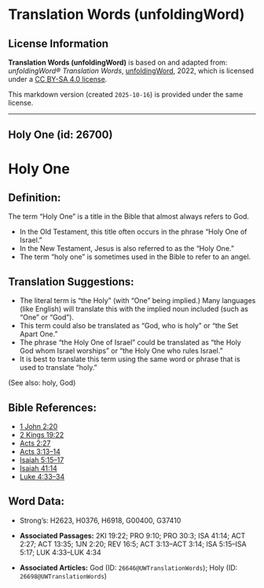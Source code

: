 # Translation Words (unfoldingWord)

## License Information

**Translation Words (unfoldingWord)** is based on and adapted from: _unfoldingWord® Translation Words_, [unfoldingWord](https://unfoldingword.org/utw), 2022, which is licensed under a [CC BY-SA 4.0 license](https://creativecommons.org/licenses/by-sa/4.0/legalcode.en).

This markdown version (created `2025-10-16`) is provided under the same license.



--------------------------------

## Holy One (id: 26700)

Holy One
========

Definition:
-----------

The term “Holy One” is a title in the Bible that almost always refers to God.

* In the Old Testament, this title often occurs in the phrase “Holy One of Israel.”
* In the New Testament, Jesus is also referred to as the “Holy One.”
* The term “holy one” is sometimes used in the Bible to refer to an angel.

Translation Suggestions:
------------------------

* The literal term is “the Holy” (with “One” being implied.) Many languages (like English) will translate this with the implied noun included (such as “One” or “God”).
* This term could also be translated as “God, who is holy” or “the Set Apart One.”
* The phrase “the Holy One of Israel” could be translated as “the Holy God whom Israel worships” or “the Holy One who rules Israel.”
* It is best to translate this term using the same word or phrase that is used to translate “holy.”

(See also: holy, God)

Bible References:
-----------------

* [1 John 2:20](https://ref.ly/1John2:20)
* [2 Kings 19:22](https://ref.ly/2Kgs19:22)
* [Acts 2:27](https://ref.ly/Acts2:27)
* [Acts 3:13–14](https://ref.ly/Acts3:13-Acts3:14)
* [Isaiah 5:15–17](https://ref.ly/Isa5:15-Isa5:17)
* [Isaiah 41:14](https://ref.ly/Isa41:14)
* [Luke 4:33–34](https://ref.ly/Luke4:33-Luke4:34)

Word Data:
----------

* Strong’s: H2623, H0376, H6918, G00400, G37410

* **Associated Passages:** 2KI 19:22; PRO 9:10; PRO 30:3; ISA 41:14; ACT 2:27; ACT 13:35; 1JN 2:20; REV 16:5; ACT 3:13–ACT 3:14; ISA 5:15–ISA 5:17; LUK 4:33–LUK 4:34
* **Associated Articles:** God (ID: `26646@UWTranslationWords`); Holy (ID: `26698@UWTranslationWords`)

